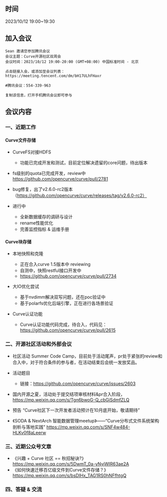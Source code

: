 ## 时间

2023/10/12 19:00~19:30

## 加入会议

```
Sean 邀请您参加腾讯会议
会议主题：Curve开源社区双周会
会议时间：2023/10/12 19:00-20:00 (GMT+08:00) 中国标准时间 - 北京

点击链接入会，或添加至会议列表：
https://meeting.tencent.com/dm/bH17ULhFHaxr

#腾讯会议：554-339-963

复制该信息，打开手机腾讯会议即可参与
```

## 会议内容

### 一、近期工作

#### Curve文件存储

- CurveFS对接HDFS
  - 功能已完成开发和测试，目前定位解决遗留的core问题，待出版本

- fs级别的quota已完成开发，review中 https://github.com/opencurve/curve/pull/2781

- bug修复，出了v2.6.0-rc2版本（https://github.com/opencurve/curve/releases/tag/v2.6.0-rc2）

- 进行中
  - 全新数据缓存的调研与设计
  - rename性能优化
  - 完善监控指标 & 运维手册

#### Curve块存储

- 本地快照和克隆
  - 正在合入curve 1.5版本中 reviewing
  - 自测中，快照restful接口开发中
  - https://github.com/opencurve/curve/pull/2734

- 大IO优化尝试
  - 基于nvdimm解决双写问题，还在poc验证中
  - 基于polarfs优化后端引擎，正在进行各场景验证

- Curve认证功能
  - Curve认证功能代码完成，待合入，代码见：https://github.com/opencurve/curve/pull/2615


### 二、开源社区活动和外部会议

- 社区活动 Summer Code Camp，目前处于活动尾声，pr处于紧张的review和合入中，对于符合条件的参与者，在活动结束后会统一发放奖品。
- 活动题目
  - 链接：https://github.com/opencurve/curve/issues/2603
- 国内开源之夏，活动处于提交结项审核材料&pr合入阶段，https://mp.weixin.qq.com/s/Tgn6bwoG-Q_cbGiSdmfZLQ

- 预告 “Curve社区下一次开发者活动预计在10月底开始，敬请期待”

- 《SODA & NextArch 智能数据管理meetup》——“Curve分布式文件系统架构剖析与落地实践” https://mp.weixin.qq.com/s/SNF4w484-HLKv0f8aLeerw

### 三、近期公众号文章

- 《兴趣 + Curve 社区 == 秋招秘诀?》https://mp.weixin.qq.com/s/5DwmT_0a-yNyjWIR63ae2A
- 《如何快速迁移百亿级文件到Curve文件存储？》https://mp.weixin.qq.com/s/bsDIHx_TAG1RS0hNFfhtgQ

### 四、答疑 & 交流
